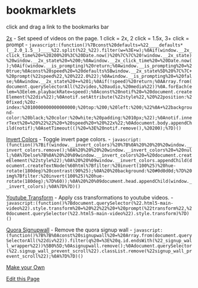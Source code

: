 # bookmarklets

click and drag a link to the bookmarks bar

<a href="javascript:(function()%7Bconst%20defaults=%22____defaults*(__2.0_1.5__)____%22.split(%22_%22).filter(w=%3E+w);%0Aif(window.__2x_click_time%20+%20200%20%3C%20Date.now()%20%7C%7C%20!window.__2x_state)%20window.__2x_state%20=%200;%0Awindow.__2x_click_time%20=%20Date.now();%0Aif(window.__is_prompting)%20return;%0Awindow.__is_prompting%20=%20true;%0Aconst%20speed%20=%20defaults%5Bwindow.__2x_state%5D%20%7C%7C+%20prompt(%22speed%22,%20%222.0%22);%0Awindow.__is_prompting%20=%20false;%0Awindow.__2x_state%20+=%201;%0Aif(!speed)%20return;%0AArray.from(document.querySelectorAll(%22video,%20audio,%20media%22))%0A.forEach(elem=%3Eelem.playbackRate=speed);%0Aconst%20notif%20=%20document.createElement(%22div%22);%0Anotif.setAttribute(%22style%22,%20%22position:%20fixed;%20z-index:%2010000000000000000;%20top:%200;%20left:%200;%22%0A+%22background-color:%20black;%20color:%20white;%20padding:%2010px;%22);%0Anotif.innerText%20=%20%22%22%20+%20speed%20+%20%22x%22;%0Adocument.body.appendChild(notif);%0AsetTimeout(()%20=%3E%20notif.remove(),%20200);%7D)()">2x</a> - Set speed of videos on the page. 1 click = 2x, 2 click = 1.5x, 3+ click = prompt - `javascript:(function()%7Bconst%20defaults=%22____defaults*(__2.0_1.5__)____%22.split(%22_%22).filter(w=%3E+w);%0Aif(window.__2x_click_time%20+%20200%20%3C%20Date.now()%20%7C%7C%20!window.__2x_state)%20window.__2x_state%20=%200;%0Awindow.__2x_click_time%20=%20Date.now();%0Aif(window.__is_prompting)%20return;%0Awindow.__is_prompting%20=%20true;%0Aconst%20speed%20=%20defaults%5Bwindow.__2x_state%5D%20%7C%7C+%20prompt(%22speed%22,%20%222.0%22);%0Awindow.__is_prompting%20=%20false;%0Awindow.__2x_state%20+=%201;%0Aif(!speed)%20return;%0AArray.from(document.querySelectorAll(%22video,%20audio,%20media%22))%0A.forEach(elem=%3Eelem.playbackRate=speed);%0Aconst%20notif%20=%20document.createElement(%22div%22);%0Anotif.setAttribute(%22style%22,%20%22position:%20fixed;%20z-index:%2010000000000000000;%20top:%200;%20left:%200;%22%0A+%22background-color:%20black;%20color:%20white;%20padding:%2010px;%22);%0Anotif.innerText%20=%20%22%22%20+%20speed%20+%20%22x%22;%0Adocument.body.appendChild(notif);%0AsetTimeout(()%20=%3E%20notif.remove(),%20200);%7D)()`

<a href="javascript:(function()%7Bif(window.__invert_colors)%20%7B%0A%20%20%20%20window.__invert_colors.remove();%0A%20%20%20%20window.__invert_colors%20=%20null;%0A%7Delse%7B%0A%20%20%09window.__invert_colors%20=%20document.createElement(%22style%22);%0A%20%20%09window.__invert_colors.appendChild(document.createTextNode(%60html%7Bfilter:%20invert(100%25)%20hue-rotate(180deg)%20contrast(90%25);%0A%20%20background:%20#0d0d0d;%7D%20img%7Bfilter:%20invert(100%25)%20hue-rotate(180deg);%7D%60));%0A%20%20%09document.head.appendChild(window.__invert_colors);%0A%7D%7D)()">Invert Colors</a> - Toggle invert page colors. - `javascript:(function()%7Bif(window.__invert_colors)%20%7B%0A%20%20%20%20window.__invert_colors.remove();%0A%20%20%20%20window.__invert_colors%20=%20null;%0A%7Delse%7B%0A%20%20%09window.__invert_colors%20=%20document.createElement(%22style%22);%0A%20%20%09window.__invert_colors.appendChild(document.createTextNode(%60html%7Bfilter:%20invert(100%25)%20hue-rotate(180deg)%20contrast(90%25);%0A%20%20background:%20#0d0d0d;%7D%20img%7Bfilter:%20invert(100%25)%20hue-rotate(180deg);%7D%60));%0A%20%20%09document.head.appendChild(window.__invert_colors);%0A%7D%7D)()`

<a href="javascript:(function()%7Bdocument.querySelector(%22.html5-main-video%22).style.transform%20=%20%22%22%20+%20prompt(%22transform%22,%20document.querySelector(%22.html5-main-video%22).style.transform)%7D)()">Youtube Transform</a> - Apply css transformations to youtube videos. - `javascript:(function()%7Bdocument.querySelector(%22.html5-main-video%22).style.transform%20=%20%22%22%20+%20prompt(%22transform%22,%20document.querySelector(%22.html5-main-video%22).style.transform)%7D)()`

<a href="javascript:(function()%7B%7B%0Aconst%20signupwall%20=%20Array.from(document.querySelectorAll(%22div%22)).filter(q%20=%3E%20q.id.endsWith(%22_signup_wall_wrapper%22))%5B0%5D;%0Asignupwall.remove();%0Adocument.querySelector(%22.signup_wall_prevent_scroll%22).classList.remove(%22signup_wall_prevent_scroll%22);%0A%7D%7D)()">Quora Signupwall</a> - Remove the quora signup wall - `javascript:(function()%7B%7B%0Aconst%20signupwall%20=%20Array.from(document.querySelectorAll(%22div%22)).filter(q%20=%3E%20q.id.endsWith(%22_signup_wall_wrapper%22))%5B0%5D;%0Asignupwall.remove();%0Adocument.querySelector(%22.signup_wall_prevent_scroll%22).classList.remove(%22signup_wall_prevent_scroll%22);%0A%7D%7D)()`

[Make your Own](https://pfg.pw/sitepages/bookmarklet)

[Edit this Page](https://github.com/pfgithub/customizations/edit/master/docs_gen/bookmarks/bookmarks.js)